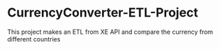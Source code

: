 # CurrencyConverter-ETL-Project
This project makes an ETL from XE API and compare the currency from different countries
